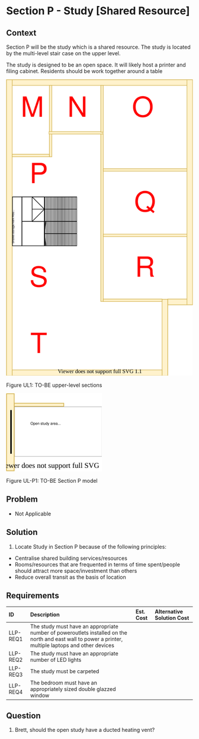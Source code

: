 # Section P - Study [Shared Resource]

## Context

Section P will be the study which is a shared resource. The study is located by the multi-level stair case on the upper level.

The study is designed to be an open space. It will likely host a printer and filing cabinet. Residents should be work together around a table

![TO-BE upper-level diagram](upper-Level-TO-BE-sections.svg)

Figure UL1: TO-BE upper-level sections

![TO-BE upper-level Section P diagram](Upper-Level-TO-BE-section-P.svg)

Figure UL-P1: TO-BE Section P model 


## Problem

* Not Applicable


## Solution

1. Locate Study in Section P because of the following principles:
  * Centralise shared building services/resources
  * Rooms/resources that are frequented in terms of time spent/people should attract more space/investment than others
  * Reduce overall transit as the basis of location


## Requirements

|ID|Description|Est. Cost|Alternative Solution Cost|
|:---|:---|:---|:---|
|LLP-REQ1|The study must have an appropriate number of poweroutlets installed on the north and east wall to power a printer, multiple laptops and other devices|||
|LLP-REQ2|The study must have an appropriate number of LED lights|||
|LLP-REQ3|The study must be carpeted|||
|LLP-REQ4|The bedroom must have an appropriately sized double glazzed window|||


## Question

1. Brett, should the open study have a ducted heating vent?